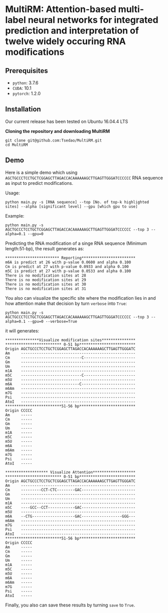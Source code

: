 # MultiRM: Attention-based multi-label neural networks for integrated prediction and interpretation of twelve widely occuring RNA modifications

## Prerequisites
* `python`: 3.7.6
* `CUDA`: 10.1
* `pytorch`: 1.2.0
## Installation
Our current release has been tested on Ubuntu 16.04.4 LTS

**Cloning the repository and downloading MultiRM**
```
git clone git@github.com:Tsedao/MultiRM.git
cd MultiRM
```

## Demo
Here is a simple demo which using `AGCTGCCCTCCTGCTCGGAGCTTAGACCACAAAAAAGCTTGAGTTGGGATCCCCCC`
RNA sequence as input to predict modifications.

Usage:
```
python main.py -s [RNA sequence] --top [No. of top-k highlighted sites] --alpha [significant level] --gpu [which gpu to use]
```
Example:
```
python main.py -s AGCTGCCCTCCTGCTCGGAGCTTAGACCACAAAAAAGCTTGAGTTGGGATCCCCCC --top 3 --alpha=0.1 --gpu=0
```
Predicting the RNA modification of a singe RNA sequence (Minimum length:51-bp), the result generates as:
```
************************ Reporting************************
m6A is predict at 26 with p-value 0.0600 and alpha 0.100
Cm is predict at 27 with p-value 0.0933 and alpha 0.100
m5C is predict at 27 with p-value 0.0533 and alpha 0.100
There is no modification sites at 28
There is no modification sites at 29
There is no modification sites at 30
There is no modification sites at 31
```
You also can visualize the specific site where the modification lies in and
how attention make that decision by turn `verbose` into `True`:
```
python main.py -s AGCTGCCCTCCTGCTCGGAGCTTAGACCACAAAAAAGCTTGAGTTGGGATCCCCCC --top 3 --alpha=0.1 --gpu=0 --verbose=True
```
it will generates:
```
***************Visualize modification sites***************
************************* 0-51 bp*************************
Origin AGCTGCCCTCCTGCTCGGAGCTTAGACCACAAAAAAGCTTGAGTTGGGATC
Am     ---------------------------------------------------
Cm     ---------------------------C-----------------------
Gm     ---------------------------------------------------
Um     ---------------------------------------------------
m1A    ---------------------------------------------------
m5C    ---------------------------C-----------------------
m5U    ---------------------------------------------------
m6A    --------------------------C------------------------
m6Am   ---------------------------------------------------
m7G    ---------------------------------------------------
Psi    ---------------------------------------------------
AtoI   ---------------------------------------------------
*************************51-56 bp*************************
Origin CCCCC
Am     -----
Cm     -----
Gm     -----
Um     -----
m1A    -----
m5C    -----
m5U    -----
m6A    -----
m6Am   -----
m7G    -----
Psi    -----
AtoI   -----

******************* Visualize Attention*******************
************************* 0-51 bp*************************
Origin AGCTGCCCTCCTGCTCGGAGCTTAGACCACAAAAAAGCTTGAGTTGGGATC
Am     ---------------------------------------------------
Cm     ---------CCT-CTC--------GAC------------------------
Gm     ---------------------------------------------------
Um     ---------------------------------------------------
m1A    ---------------------------------------------------
m5C    ----GCC--CCT------------GAC------------------------
m5U    ---------------------------------------------------
m6A    --CTG-------------------GAC------------------GGG---
m6Am   ---------------------------------------------------
m7G    ---------------------------------------------------
Psi    ---------------------------------------------------
AtoI   ---------------------------------------------------
*************************51-56 bp*************************
Origin CCCCC
Am     -----
Cm     -----
Gm     -----
Um     -----
m1A    -----
m5C    -----
m5U    -----
m6A    -----
m6Am   -----
m7G    -----
Psi    -----
AtoI   -----
```
Finally, you also can save these results by turning `save` to `True`.
